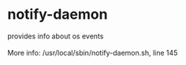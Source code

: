 # notify-daemon
provides info about os events
<br><br>
More info: /usr/local/sbin/notify-daemon.sh, line 145
